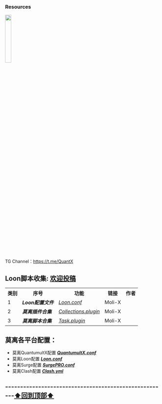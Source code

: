### Resources
<a href="https://t.me/GodMoliibot"><img src="https://raw.githubusercontent.com/Moli-X/Resources/main/Icon/Image/Hello.gif" width="20%" height="20%"></a>

TG Channel：https://t.me/QuantX

## Loon脚本收集: [欢迎投稿](https://t.me/Skill_XX )
<table>
    <tr> <th> 类别 </th> <th> 序号 </th> <th> 功能 </th> <th> 链接 </th> <th> 作者 </th> </tr >
	<tr>
		<td > 1 </td> <td > <strong><em>Loon配置文件</em> </strong></td> <td ><a href="https://github.com/Moli-X/Resources/raw/main/Loon/Loon.conf"><em>Loon.conf</em></a></td><td>Moli-X</td>
    </tr>
	<tr>
		<td > 2 </td> <td ><strong> <em>莫离插件合集</em> </strong></td> <td ><a href="https://github.com/Moli-X/Resources/raw/main/Loon/Collections.plugin"><em>Collections.plugin</em></a></td><td>Moli-X</td>
    </tr>
	<tr>
		<td > 3 </td> <td > <strong><em>莫离脚本合集</em> </strong></td> <td ><a href="https://github.com/Moli-X/Resources/raw/main/Loon/Task.plugin"><em>Task.plugin</em></a></td><td>Moli-X</td>
    </tr>
</table>

## 莫离各平台配置：
* 莫离QuantumultX配置 [***QuantumultX.conf***](https://raw.githubusercontent.com/Moli-X/Resources/main/Rewrite/QuantumultX.conf) 
* 莫离Loon配置 [***Loon.conf***](https://raw.githubusercontent.com/Moli-X/Resources/main/Loon/Loon.conf) 
* 莫离Surge配置 [***SurgePRO.conf***](https://github.com/Moli-X/Resources/raw/main/Surge/SurgePRO.conf) 
* 莫离Clash配置 [***Clash.yml***](https://raw.githubusercontent.com/Moli-X/Resources/main/Clash/Clash.yml) 

## ------------------------------------------------------[⬆️回到顶部⬆️](#readme)	
